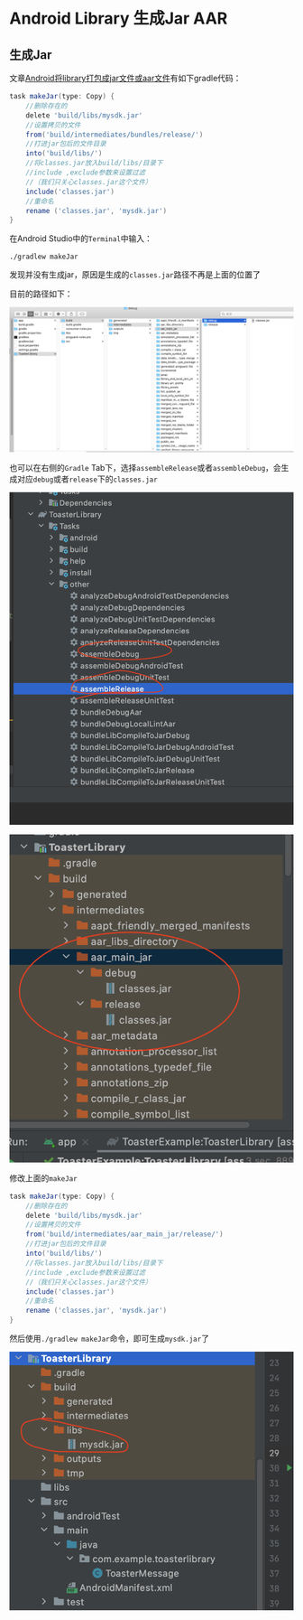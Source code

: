 # Android Library 生成Jar AAR



## 生成Jar

文章[Android将library打包成jar文件或aar文件](https://www.jianshu.com/p/f504192cc00c)有如下gradle代码：

```groovy
task makeJar(type: Copy) {
    //删除存在的
    delete 'build/libs/mysdk.jar'
    //设置拷贝的文件
    from('build/intermediates/bundles/release/')
    //打进jar包后的文件目录
    into('build/libs/')
    //将classes.jar放入build/libs/目录下
    //include ,exclude参数来设置过滤
    //（我们只关心classes.jar这个文件）
    include('classes.jar')
    //重命名
    rename ('classes.jar', 'mysdk.jar')
}
```

在Android Studio中的`Terminal`中输入：

```shell
./gradlew makeJar
```

发现并没有生成jar，原因是生成的`classes.jar`路径不再是上面的位置了

目前的路径如下：

![039](https://github.com/winfredzen/Android-Basic/blob/master/%E6%9E%B6%E6%9E%84/images/039.png)

也可以在右侧的`Gradle` Tab下，选择`assembleRelease`或者`assembleDebug`，会生成对应`debug`或者`release`下的`classes.jar`

![040](https://github.com/winfredzen/Android-Basic/blob/master/%E6%9E%B6%E6%9E%84/images/040.png)

![041](https://github.com/winfredzen/Android-Basic/blob/master/%E6%9E%B6%E6%9E%84/images/041.png)

修改上面的`makeJar`

```groovy
task makeJar(type: Copy) {
    //删除存在的
    delete 'build/libs/mysdk.jar'
    //设置拷贝的文件
    from('build/intermediates/aar_main_jar/release/')
    //打进jar包后的文件目录
    into('build/libs/')
    //将classes.jar放入build/libs/目录下
    //include ,exclude参数来设置过滤
    //（我们只关心classes.jar这个文件）
    include('classes.jar')
    //重命名
    rename ('classes.jar', 'mysdk.jar')
}
```

然后使用`./gradlew makeJar`命令，即可生成`mysdk.jar`了

![042](https://github.com/winfredzen/Android-Basic/blob/master/%E6%9E%B6%E6%9E%84/images/042.png)





















